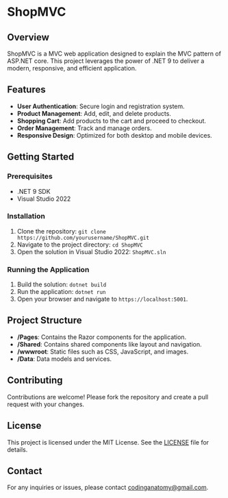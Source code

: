 # ShopMVC

## Overview
ShopMVC is a MVC web application designed to explain the MVC pattern of ASP.NET core. This project leverages the power of .NET 9 to deliver a modern,
responsive, and efficient application.

## Features
- **User Authentication**: Secure login and registration system.
- **Product Management**: Add, edit, and delete products.
- **Shopping Cart**: Add products to the cart and proceed to checkout.
- **Order Management**: Track and manage orders.
- **Responsive Design**: Optimized for both desktop and mobile devices.

## Getting Started

### Prerequisites
- .NET 9 SDK
- Visual Studio 2022

### Installation
1. Clone the repository: `git clone https://github.com/yourusername/ShopMVC.git`
2. Navigate to the project directory: `cd ShopMVC`
3. Open the solution in Visual Studio 2022: `ShopMVC.sln`
### Running the Application
1. Build the solution: `dotnet build`
2. Run the application: `dotnet run`
3. Open your browser and navigate to `https://localhost:5001`.

## Project Structure
- **/Pages**: Contains the Razor components for the application.
- **/Shared**: Contains shared components like layout and navigation.
- **/wwwroot**: Static files such as CSS, JavaScript, and images.
- **/Data**: Data models and services.

## Contributing
Contributions are welcome! Please fork the repository and create a pull request with your changes.

## License
This project is licensed under the MIT License. See the [LICENSE](LICENSE) file for details.

## Contact
For any inquiries or issues, please contact [codinganatomy@gmail.com](mailto:codinganatomy@gmail.com).
